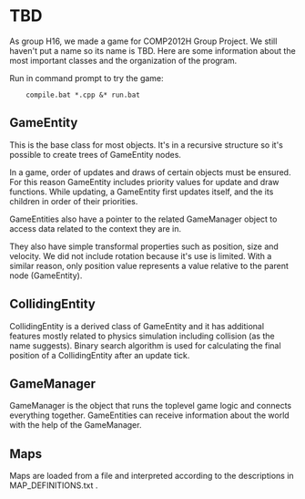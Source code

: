 # TBD

As group H16, we made a game for COMP2012H Group Project. We still haven't put a name so its name is TBD. Here are some information about the most important classes and the organization of the program.

Run in command prompt to try the game:

        compile.bat *.cpp &* run.bat

## GameEntity

This is the base class for most objects. It's in a recursive structure so it's possible to create trees of GameEntity nodes. 

In a game, order of updates and draws of certain objects must be ensured. For this reason GameEntity includes priority values for update and draw functions. While updating, a GameEntity first updates itself, and the its children in order of their priorities.

GameEntities also have a pointer to the related GameManager object to access data related to the context they are in.

They also have simple transformal properties such as position, size and velocity. We did not include rotation because it's use is limited. With a similar reason, only position value represents a value relative to the parent node (GameEntity).

## CollidingEntity

CollidingEntity is a derived class of GameEntity and it has additional features mostly related to physics simulation including collision (as the name suggests). Binary search algorithm is used for calculating the final position of a CollidingEntity after an update tick.

## GameManager

GameManager is the object that runs the toplevel game logic and connects everything together. GameEntities can receive information about the world with the help of the GameManager.

## Maps

Maps are loaded from a file and interpreted according to the descriptions in MAP_DEFINITIONS.txt .